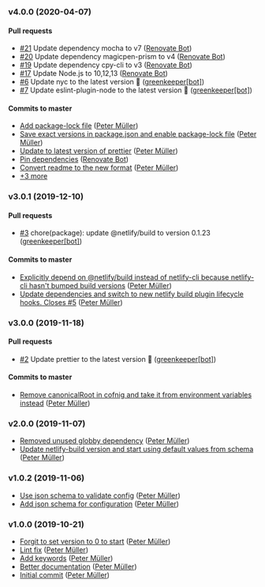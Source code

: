 ### v4.0.0 (2020-04-07)

#### Pull requests

- [#21](https://github.com/munter/netlify-plugin-hashfiles/pull/21) Update dependency mocha to v7 ([Renovate Bot](mailto:bot@renovateapp.com))
- [#20](https://github.com/munter/netlify-plugin-hashfiles/pull/20) Update dependency magicpen-prism to v4 ([Renovate Bot](mailto:bot@renovateapp.com))
- [#19](https://github.com/munter/netlify-plugin-hashfiles/pull/19) Update dependency cpy-cli to v3 ([Renovate Bot](mailto:bot@renovateapp.com))
- [#17](https://github.com/munter/netlify-plugin-hashfiles/pull/17) Update Node.js to 10,12,13 ([Renovate Bot](mailto:bot@renovateapp.com))
- [#6](https://github.com/munter/netlify-plugin-hashfiles/pull/6) Update nyc to the latest version 🚀 ([greenkeeper[bot]](mailto:23040076+greenkeeper[bot]@users.noreply.github.com))
- [#7](https://github.com/munter/netlify-plugin-hashfiles/pull/7) Update eslint-plugin-node to the latest version 🚀 ([greenkeeper[bot]](mailto:23040076+greenkeeper[bot]@users.noreply.github.com))

#### Commits to master

- [Add package-lock file](https://github.com/munter/netlify-plugin-hashfiles/commit/d014c37c4523f3b9d6763a0dff98dc8a97ab1423) ([Peter Müller](mailto:munter@fumle.dk))
- [Save exact versions in package.json and enable package-lock file](https://github.com/munter/netlify-plugin-hashfiles/commit/a69afcd4c81154266471bff2af2cbf534a333c87) ([Peter Müller](mailto:munter@fumle.dk))
- [Update to latest version of prettier](https://github.com/munter/netlify-plugin-hashfiles/commit/90894fbaef66c1ceb4cdd85a3a5ce5bd9263cdbd) ([Peter Müller](mailto:munter@fumle.dk))
- [Pin dependencies](https://github.com/munter/netlify-plugin-hashfiles/commit/50bb0d778f8026900da52f0c8c5974148b9330db) ([Renovate Bot](mailto:bot@renovateapp.com))
- [Convert readme to the new format](https://github.com/munter/netlify-plugin-hashfiles/commit/700b692fa42b03877da8717a830e9f834482de5c) ([Peter Müller](mailto:munter@fumle.dk))
- [+3 more](https://github.com/munter/netlify-plugin-hashfiles/compare/v3.0.1...v4.0.0)

### v3.0.1 (2019-12-10)

#### Pull requests

- [#3](https://github.com/munter/netlify-plugin-hashfiles/pull/3) chore\(package\): update @netlify\/build to version 0.1.23 ([greenkeeper[bot]](mailto:23040076+greenkeeper[bot]@users.noreply.github.com))

#### Commits to master

- [Explicitly depend on @netlify\/build instead of netlify-cli because netlify-cli hasn't bumped build versions](https://github.com/munter/netlify-plugin-hashfiles/commit/4bb453836eb712040b9879d2aa16e22042ad8e0d) ([Peter Müller](mailto:munter@fumle.dk))
- [Update dependencies and switch to new netlify build plugin lifecycle hooks. Closes \#5](https://github.com/munter/netlify-plugin-hashfiles/commit/88e5f838162e84887440dcd2ad599a90fc5000da) ([Peter Müller](mailto:munter@fumle.dk))

### v3.0.0 (2019-11-18)

#### Pull requests

- [#2](https://github.com/munter/netlify-plugin-hashfiles/pull/2) Update prettier to the latest version 🚀 ([greenkeeper[bot]](mailto:23040076+greenkeeper[bot]@users.noreply.github.com))

#### Commits to master

- [Remove canonicalRoot in cofnig and take it from environment variables instead](https://github.com/munter/netlify-plugin-hashfiles/commit/d20321df807c9b49305f6ee5dcd955806e4c4b46) ([Peter Müller](mailto:munter@fumle.dk))

### v2.0.0 (2019-11-07)

- [Removed unused globby dependency](https://github.com/munter/netlify-plugin-hashfiles/commit/425c7e5fa7fb559114963c64690846627972d287) ([Peter Müller](mailto:munter@fumle.dk))
- [Update netlify-build version and start using default values from schema](https://github.com/munter/netlify-plugin-hashfiles/commit/26034ace343e203ae1274bb2e3f130e550850ccd) ([Peter Müller](mailto:munter@fumle.dk))

### v1.0.2 (2019-11-06)

- [Use json schema to validate config](https://github.com/munter/netlify-plugin-hashfiles/commit/039e48d040a2b90abb724b2ba6a0245282869e1f) ([Peter Müller](mailto:munter@fumle.dk))
- [Add json schema for configuration](https://github.com/munter/netlify-plugin-hashfiles/commit/f16726ab87f3003adfdca95ce4b6b1e164bcf418) ([Peter Müller](mailto:munter@fumle.dk))

### v1.0.0 (2019-10-21)

- [Forgit to set version to 0 to start](https://github.com/munter/netlify-plugin-hashfiles/commit/94e07567e679af6b5ce9f6eb44482216dc8d643f) ([Peter Müller](mailto:munter@fumle.dk))
- [Lint fix](https://github.com/munter/netlify-plugin-hashfiles/commit/01377506266f6e74cf18ff8bb94ee1b1ff8ab474) ([Peter Müller](mailto:munter@fumle.dk))
- [Add keywords](https://github.com/munter/netlify-plugin-hashfiles/commit/9d3d1959288b0943bc71c595810b50ce16d877e6) ([Peter Müller](mailto:munter@fumle.dk))
- [Better documentation](https://github.com/munter/netlify-plugin-hashfiles/commit/f6dca5f5dc9d0b27427a3f3a8c592151d74cc60c) ([Peter Müller](mailto:munter@fumle.dk))
- [Initial commit](https://github.com/munter/netlify-plugin-hashfiles/commit/2782dde3bf6cecd103d1d7ec0d6e3324bd30accc) ([Peter Müller](mailto:munter@fumle.dk))

